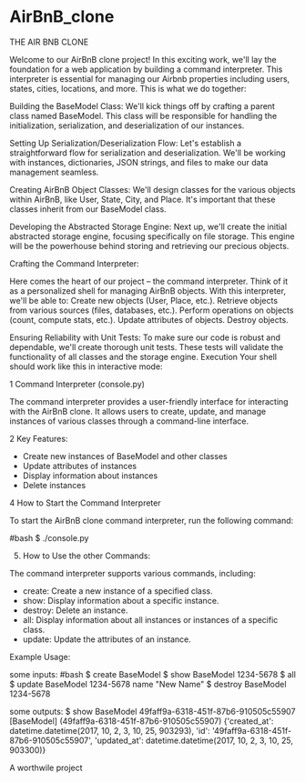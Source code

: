 # AirBnB_clone
THE AIR BNB CLONE

Welcome to our AirBnB clone project! In this exciting work, we'll lay the foundation for a web application by building a command interpreter. This interpreter is essential for managing our Airbnb properties including users, states, cities, locations, and more.
This is what we do together:

Building the BaseModel Class:
We'll kick things off by crafting a parent class named BaseModel. This class will be responsible for handling the initialization, serialization, and deserialization of our instances.

Setting Up Serialization/Deserialization Flow:
Let's establish a straightforward flow for serialization and deserialization. We'll be working with instances, dictionaries, JSON strings, and files to make our data management seamless.

Creating AirBnB Object Classes:
We'll design classes for the various objects within AirBnB, like User, State, City, and Place. It's important that these classes inherit from our BaseModel class.

Developing the Abstracted Storage Engine:
Next up, we'll create the initial abstracted storage engine, focusing specifically on file storage. This engine will be the powerhouse behind storing and retrieving our precious objects.

Crafting the Command Interpreter:

Here comes the heart of our project – the command interpreter. Think of it as a personalized shell for managing AirBnB objects. With this interpreter, we'll be able to:
Create new objects (User, Place, etc.).
Retrieve objects from various sources (files, databases, etc.).
Perform operations on objects (count, compute stats, etc.).
Update attributes of objects.
Destroy objects.

Ensuring Reliability with Unit Tests:
To make sure our code is robust and dependable, we'll create thorough unit tests. These tests will validate the functionality of all classes and the storage engine.
Execution
Your shell should work like this in interactive mode:

1 Command Interpreter (console.py)

The command interpreter provides a user-friendly interface for interacting with the AirBnB clone. It allows users to create, update, and manage instances of various classes through a command-line interface.

2 Key Features:
- Create new instances of BaseModel and other classes
- Update attributes of instances
- Display information about instances
- Delete instances

4 How to Start the Command Interpreter

To start the AirBnB clone command interpreter, run the following command:

#bash
$ ./console.py

5. How to Use the other Commands:


The command interpreter supports various commands, including:

- create: Create a new instance of a specified class.
- show: Display information about a specific instance.
- destroy: Delete an instance.
- all: Display information about all instances or instances of a specific class.
- update: Update the attributes of an instance.

Example Usage:

some inputs:
#bash
$ create BaseModel
$ show BaseModel 1234-5678
$ all
$ update BaseModel 1234-5678 name "New Name"
$ destroy BaseModel 1234-5678


some outputs:
$ show BaseModel 49faff9a-6318-451f-87b6-910505c55907
[BaseModel] (49faff9a-6318-451f-87b6-910505c55907) {'created_at': datetime.datetime(2017, 10, 2, 3, 10, 25, 903293), 'id': '49faff9a-6318-451f-87b6-910505c55907', 'updated_at': datetime.datetime(2017, 10, 2, 3, 10, 25, 903300)}

A worthwile project
